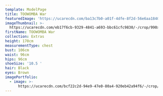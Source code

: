 ```yaml
---
template: ModelPage
title: TOOWOMBA War
featuredImage: 'https://ucarecdn.com/ba13c7b0-a01f-4dfe-8f2d-56e6aa1840cd/'
imageThumbnail: >-
  https://ucarecdn.com/eb17f6cb-9329-4841-a693-bbc61cfc9830/-/crop/990x1436/90,0/-/preview/
firstName: TOOWOMBA War
collection: Extras
height: 170cm
measurementType: chest
bust: 106cm
waist: 96cm
hips: 96cm
shoeSize: '10.5 '
hair: Black
eyes: Brown
imagePortfolio:
  - image: >-
      https://ucarecdn.com/bcf22c2d-94e9-47e0-80a4-920eb42a94f6/-/crop/1009x1433/71,0/-/preview/
---
```


